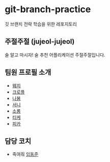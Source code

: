 # git-branch-practice
깃 브랜치 전략 학습을 위한 레포지토리

## 주절주절 (jujeol-jujeol)
술 알고 마시자! 술 추천 어플리케이션 주절주절입니다.

## 팀원 프로필 소개
- [웨지](./wedge.md)
- [크로플](./croffle.md)
- [나봄](./nabom.md)
- [서니](./sunny.md)
- [소롱](./soulg.md)
- [티케](./Tyche.md)
- [피카](./pika96.md)

## 담당 코치
- 죽여줘 [임동준](https://github.com/imakerjun)